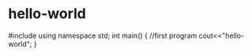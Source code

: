 # hello-world
#include<iostream>
using namespace std;
int  main()
{
  //first program
  cout<<"hello-world";
}  
  
